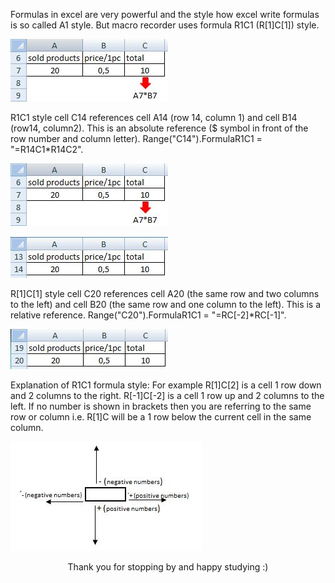 Formulas in excel are very powerful and the style how excel write formulas is so called A1 style. But macro recorder uses formula R1C1 (R[1]C[1]) style.

![Excel5](/images/blog/excel-5.jpg)

R1C1 style
cell C14 references cell A14 (row 14, column 1) and cell B14 (row14, column2). This is an absolute reference ($ symbol in front of the row number and column letter). Range("C14").FormulaR1C1 = "=R14C1\*R14C2".

![Excel6](/images/blog/excel-6.jpg)

![Excel7](/images/blog/excel-7.jpg)

R[1]C[1] style
cell C20 references cell A20 (the same row and two columns to the left) and cell B20 (the same row and one column to the left). This is a relative reference. Range("C20").FormulaR1C1 = "=RC[-2]\*RC[-1]".

![Excel8](/images/blog/excel-8.jpg)

Explanation of R1C1 formula style:
For example R[1]C[2] is a cell 1 row down and 2 columns to the right.
R[-1]C[-2] is a cell 1 row up and 2 columns to the left.
If no number is shown in brackets then you are referring to the same row or column i.e. R[1]C will be a 1 row below the current cell in the same column.

![Excel9](/images/blog/excel-9.jpg)

<div style="text-align: center;">
Thank you for stopping by and happy studying :)
</div>

